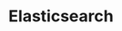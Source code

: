 ---
layout: posts_by_category
categories: elasticsearch
title: Elasticsearch
permalink: /category/elasticsearch
---